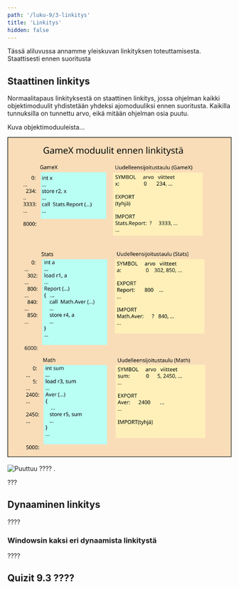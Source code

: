 ```yaml
---
path: '/luku-9/3-linkitys'
title: 'Linkitys'
hidden: false
---
```


<div>
<lead>Tässä aliluvussa annamme yleiskuvan linkityksen toteuttamisesta. Staattisesti ennen suoritusta 
</lead>
</div>

## Staattinen linkitys
Normaalitapaus linkityksestä on staattinen linkitys, jossa ohjelman kaikki objektimoduulit yhdistetään yhdeksi ajomoduuliksi ennen suoritusta. Kaikilla tunnuksilla on tunnettu arvo, eikä mitään ohjelman osia puutu.

Kuva objektimoduuleista...

<!-- kuva: ch-9-3-moduulit-ennen-linkitysta  -->

![  Puuttuu ???? .](./ch-9-3-moduulit-ennen-linkitysta.svg)
<div>
<illustrations motive="ch-9-3-moduulit-ennen-linkitysta"></illustrations>
</div>

<!-- kuva: ch-9-3-moduulit-jälkeen-linkityksen  -->

![  Puuttuu ???? .](./ch-9-3-moduulit-jälkeen-linkityksen.svg)
<div>
<illustrations motive="ch-9-3-moduulit-jälkeen-linkityksen"></illustrations>
</div>


???

## Dynaaminen linkitys
????

### Windowsin kaksi eri dynaamista linkitystä
????


## Quizit 9.3 ????
<!--  quizit 9.3.???  -->
<div><quiz id="4b44871b-2fe7-4fe1-978c-267d5bf8de80"></quiz></div>
